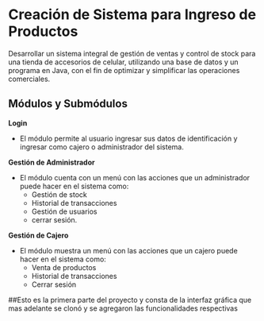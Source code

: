 # Creación de Sistema para Ingreso de Productos
Desarrollar un sistema integral de gestión de ventas y control de stock para una tienda de accesorios de celular, utilizando una base de datos y un programa en Java, con el fin de optimizar y simplificar las operaciones comerciales.


## Módulos y Submódulos
**Login**
* El módulo permite al usuario ingresar sus datos de identificación y ingresar como cajero o administrador del sistema. 

**Gestión de Administrador**
* El módulo cuenta con un menú con las acciones que un administrador puede hacer en el sistema como: 
  - Gestión de stock
  - Historial de transacciones
  - Gestión de usuarios
  - cerrar sesión.

**Gestión de Cajero**
* El módulo muestra un menú con las acciones que un cajero puede hacer en el sistema como: 
  - Venta de productos
  - Historial de transacciones
  - Cerrar sesión

##Esto es la primera parte del proyecto y consta de la interfaz gráfica que mas adelante se clonó y se agregaron las funcionalidades respectivas

